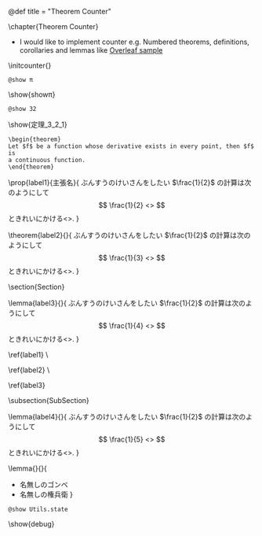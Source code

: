 @def title = "Theorem Counter"

\chapter{Theorem Counter}

- I would like to implement counter e.g. Numbered theorems, definitions, corollaries and lemmas like [Overleaf sample](https://www.overleaf.com/learn/latex/theorems_and_proofs)

\initcounter{}

```julia:showπ
@show π
```

\show{showπ}

```julia:定理_3_2_1
@show 32
```

\show{定理_3_2_1}




```plaintext
\begin{theorem}
Let $f$ be a function whose derivative exists in every point, then $f$ is
a continuous function.
\end{theorem}
```


\prop{label1}{主張名}{
ぶんすうのけいさんをしたい $\frac{1}{2}$ の計算は次のようにして
$$
\frac{1}{2} <>
$$
ときれいにかける<>.
}

\theorem{label2}{}{
ぶんすうのけいさんをしたい $\frac{1}{2}$ の計算は次のようにして
$$
\frac{1}{3} <>
$$
ときれいにかける<>.
}


\section{Section}

\lemma{label3}{}{
ぶんすうのけいさんをしたい $\frac{1}{2}$ の計算は次のようにして
$$
\frac{1}{4} <>
$$
ときれいにかける<>.
}

\ref{label1} \

\ref{label2} \

\ref{label3}

\subsection{SubSection}

\lemma{label4}{}{
ぶんすうのけいさんをしたい $\frac{1}{2}$ の計算は次のようにして
$$
\frac{1}{5} <>
$$
ときれいにかける<>.
}

\lemma{}{}{
- 名無しのゴンベ
- 名無しの権兵衛
}

```julia:debug
@show Utils.state
```

\show{debug}
